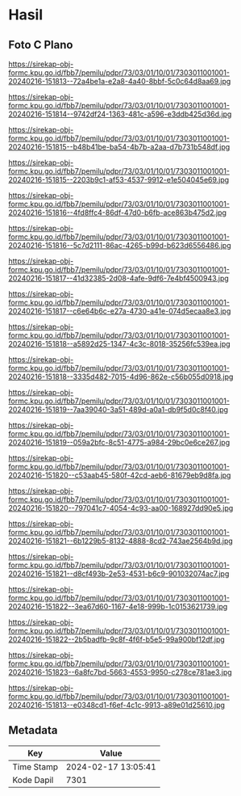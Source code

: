 # Hasil

## Foto C Plano

https://sirekap-obj-formc.kpu.go.id/fbb7/pemilu/pdpr/73/03/01/10/01/7303011001001-20240216-151813--72a4be1a-e2a8-4a40-8bbf-5c0c64d8aa69.jpg

https://sirekap-obj-formc.kpu.go.id/fbb7/pemilu/pdpr/73/03/01/10/01/7303011001001-20240216-151814--9742df24-1363-481c-a596-e3ddb425d36d.jpg

https://sirekap-obj-formc.kpu.go.id/fbb7/pemilu/pdpr/73/03/01/10/01/7303011001001-20240216-151815--b48b41be-ba54-4b7b-a2aa-d7b731b548df.jpg

https://sirekap-obj-formc.kpu.go.id/fbb7/pemilu/pdpr/73/03/01/10/01/7303011001001-20240216-151815--2203b9c1-af53-4537-9912-e1e504045e69.jpg

https://sirekap-obj-formc.kpu.go.id/fbb7/pemilu/pdpr/73/03/01/10/01/7303011001001-20240216-151816--4fd8ffc4-86df-47d0-b6fb-ace863b475d2.jpg

https://sirekap-obj-formc.kpu.go.id/fbb7/pemilu/pdpr/73/03/01/10/01/7303011001001-20240216-151816--5c7d2111-86ac-4265-b99d-b623d6556486.jpg

https://sirekap-obj-formc.kpu.go.id/fbb7/pemilu/pdpr/73/03/01/10/01/7303011001001-20240216-151817--41d32385-2d08-4afe-9df6-7e4bf4500943.jpg

https://sirekap-obj-formc.kpu.go.id/fbb7/pemilu/pdpr/73/03/01/10/01/7303011001001-20240216-151817--c6e64b6c-e27a-4730-a41e-074d5ecaa8e3.jpg

https://sirekap-obj-formc.kpu.go.id/fbb7/pemilu/pdpr/73/03/01/10/01/7303011001001-20240216-151818--a5892d25-1347-4c3c-8018-35256fc539ea.jpg

https://sirekap-obj-formc.kpu.go.id/fbb7/pemilu/pdpr/73/03/01/10/01/7303011001001-20240216-151818--3335d482-7015-4d96-862e-c56b055d0918.jpg

https://sirekap-obj-formc.kpu.go.id/fbb7/pemilu/pdpr/73/03/01/10/01/7303011001001-20240216-151819--7aa39040-3a51-489d-a0a1-db9f5d0c8f40.jpg

https://sirekap-obj-formc.kpu.go.id/fbb7/pemilu/pdpr/73/03/01/10/01/7303011001001-20240216-151819--059a2bfc-8c51-4775-a984-29bc0e6ce267.jpg

https://sirekap-obj-formc.kpu.go.id/fbb7/pemilu/pdpr/73/03/01/10/01/7303011001001-20240216-151820--c53aab45-580f-42cd-aeb6-81679eb9d8fa.jpg

https://sirekap-obj-formc.kpu.go.id/fbb7/pemilu/pdpr/73/03/01/10/01/7303011001001-20240216-151820--797041c7-4054-4c93-aa00-168927dd90e5.jpg

https://sirekap-obj-formc.kpu.go.id/fbb7/pemilu/pdpr/73/03/01/10/01/7303011001001-20240216-151821--6b1229b5-8132-4888-8cd2-743ae2564b9d.jpg

https://sirekap-obj-formc.kpu.go.id/fbb7/pemilu/pdpr/73/03/01/10/01/7303011001001-20240216-151821--d8cf493b-2e53-4531-b6c9-901032074ac7.jpg

https://sirekap-obj-formc.kpu.go.id/fbb7/pemilu/pdpr/73/03/01/10/01/7303011001001-20240216-151822--3ea67d60-1167-4e18-999b-1c0153621739.jpg

https://sirekap-obj-formc.kpu.go.id/fbb7/pemilu/pdpr/73/03/01/10/01/7303011001001-20240216-151822--2b5badfb-9c8f-4f6f-b5e5-99a900bf12df.jpg

https://sirekap-obj-formc.kpu.go.id/fbb7/pemilu/pdpr/73/03/01/10/01/7303011001001-20240216-151823--6a8fc7bd-5663-4553-9950-c278ce781ae3.jpg

https://sirekap-obj-formc.kpu.go.id/fbb7/pemilu/pdpr/73/03/01/10/01/7303011001001-20240216-151813--e0348cd1-f6ef-4c1c-9913-a89e01d25610.jpg


## Metadata

| Key        | Value               |
| ---------- | ------------------- |
| Time Stamp | 2024-02-17 13:05:41 |
| Kode Dapil | 7301                |



